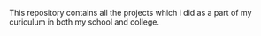 This repository contains all the projects which i did as a part of my curiculum in both my school and college.
